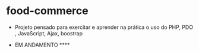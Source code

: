 # food-commerce

- Projeto pensado para exercitar e aprender na prática o uso do PHP, PDO , JavaScript, Ajax, boostrap

- EM ANDAMENTO ****
